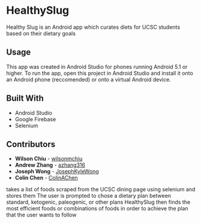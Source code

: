 # HealthySlug
Healthy Slug is an Android app which curates diets for UCSC students based on their dietary goals

## Usage
This app was created in Android Studio for phones running Android 5.1 or higher. To run the app, open this project in Android Studio and install it onto an Android phone (reccomended) or onto a virtual Android device.

## Built With
* Android Studio
* Google Firebase
* Selenium

## Contributors
- **Wilson Chiu** - [wilsonmchiu](https://github.com/wilsonmchiu)
- **Andrew Zhang** - [azhang316](https://github.com/azhang316)
- **Joseph Wong** - [JosephKyleWong](https://github.com/JosephKyleWong)
- **Colin Chen** - [ColinAChen](https://github.com/ColinAChen)

takes a list of foods scraped from the UCSC dining page using selenium and stores them
The user is prompted to chose a dietary plan between standard, ketogenic, paleogenic, or other plans
HealthySlug then finds the most efficient foods or combinations of foods in order to achieve the plan that the user wants to follow

